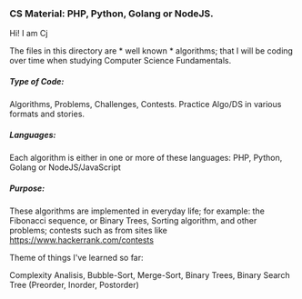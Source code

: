 ### CS Material:  PHP, Python, Golang or NodeJS.


Hi! I am Cj

The files in this directory are * well known * algorithms; that I will be coding over time when studying Computer Science Fundamentals.

##### Type of Code: 
Algorithms, Problems, Challenges, Contests. Practice Algo/DS in various formats and stories.

##### Languages: 
Each algorithm is either in one or more of these languages:  PHP, Python, Golang or NodeJS/JavaScript

##### Purpose: 
These algorithms are implemented in everyday life; for example: the Fibonacci sequence, or Binary Trees, Sorting algorithm, and other problems; contests such as from sites like https://www.hackerrank.com/contests


Theme of things I've learned so far:

Complexity Analisis, Bubble-Sort, Merge-Sort, Binary Trees,  Binary Search Tree (Preorder, Inorder, Postorder)
